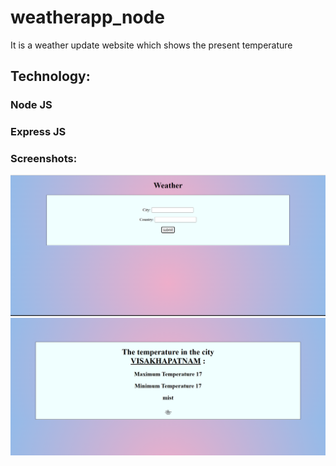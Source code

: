 # weatherapp_node
<p>It is a weather update website which shows the present temperature</p>
<h2>Technology:</h2>
<h3>Node JS</h3>
<h3>Express JS</h3>

<h3>Screenshots:</h3>
<img src="https://github.com/R-Sree-Vani/weatherapp_node/blob/master/Screenshot%20(148).png"><br>
<img src="https://github.com/R-Sree-Vani/weatherapp_node/blob/master/Screenshot%20(149).png">
